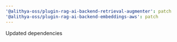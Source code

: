 ```yaml
---
'@alithya-oss/plugin-rag-ai-backend-retrieval-augmenter': patch
'@alithya-oss/plugin-rag-ai-backend-embeddings-aws': patch
---
```


Updated dependencies
